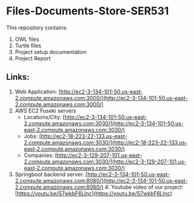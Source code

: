 # Files-Documents-Store-SER531

This repository contains:
1. OWL files
2. Turtle files
3. Project setup documentation
4. Project Report

## Links:
1. Web Application: [http://ec2-3-134-101-50.us-east-2.compute.amazonaws.com:3000/](http://ec2-3-134-101-50.us-east-2.compute.amazonaws.com:3000/)
2. AWS EC2 Fuseki servers
    * Locations/City: [http://ec2-3-134-101-50.us-east-2.compute.amazonaws.com:3030/](http://ec2-3-134-101-50.us-east-2.compute.amazonaws.com:3030/)
    * Jobs: [http://ec2-18-223-22-133.us-east-2.compute.amazonaws.com:3030/](http://ec2-18-223-22-133.us-east-2.compute.amazonaws.com:3030/)
    * Companies: [http://ec2-3-129-207-101.us-east-2.compute.amazonaws.com:3030/](http://ec2-3-129-207-101.us-east-2.compute.amazonaws.com:3030/)
3. Springboot backend server: [http://ec2-3-134-101-50.us-east-2.compute.amazonaws.com:8080/](http://ec2-3-134-101-50.us-east-2.compute.amazonaws.com:8080/) 
4: Youtube video of our project: [https://youtu.be/S7wkbF6Llnc](https://youtu.be/S7wkbF6Llnc)
